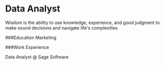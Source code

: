 # Data Analyst
Wisdom is the ability to use knowledge, experience, and good judgment to make sound decisions and navigate life's complexities

###Education
Marketing

###Work Experience

Data Analyst @ Sage Software
